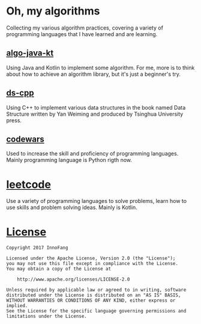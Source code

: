 # Oh, my algorithms
 
 Collecting my various algorithm practices, covering a variety of programming languages that I have learned and are learning.

## [algo-java-kt](https://github.com/InnoFang/oh-my-algorithms/tree/master/algo-java-kt)

 Using Java and Kotlin to implement some algorithm. For me, more is to think about how to achieve an algorithm library, but it's just a beginner's try.

## [ds-cpp](https://github.com/InnoFang/oh-my-algorithms/tree/master/ds-cpp)

Using C++ to implement various data structures in the book named Data Structure written by Yan Weiming and produced by Tsinghua University press.

## [codewars](https://github.com/InnoFang/oh-my-algorithms/tree/master/codewars/)

Used to increase the skill and proficiency of programming languages. Mainly  programming language is Python rigth now.

# [leetcode](https://github.com/InnoFang/oh-my-algorithms/tree/master/leetcode)

Use a variety of programming languages to solve problems, learn how to use skills and problem solving ideas. Mainly is Kotlin.




# [License](https://github.com/InnoFang/Algorithms/blob/master/LICENSE)


    Copyright 2017 InnoFang
  
    Licensed under the Apache License, Version 2.0 (the "License");
    you may not use this file except in compliance with the License.
    You may obtain a copy of the License at
 
        http://www.apache.org/licenses/LICENSE-2.0
 
    Unless required by applicable law or agreed to in writing, software
    distributed under the License is distributed on an "AS IS" BASIS,
    WITHOUT WARRANTIES OR CONDITIONS OF ANY KIND, either express or implied.
    See the License for the specific language governing permissions and
    limitations under the License.